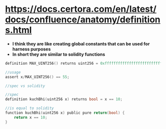 # https://docs.certora.com/en/latest/docs/confluence/anatomy/definitions.html

- **I think they are like creating global constants that can be used for harness purposes**
- **In short they are similar to solidity functions**
```c
definition MAX_UINT256() returns uint256 = 0xffffffffffffffffffffffffffffffff;

//usage
assert x/MAX_UINT256() == 55;

//spec vs solidity

//spec
definition kuchBhi(uint256 x) returns bool = x == 10;

//is equal to solidity
function kuchBhi(uint256 x) public pure return(bool) {
    return x == 10;
}
```